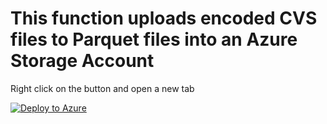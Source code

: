 # This function uploads encoded CVS files to Parquet files into an Azure Storage Account


Right click on the button and open a new tab

[![Deploy to Azure](https://aka.ms/deploytoazurebutton)](https://portal.azure.com/#create/Microsoft.Template/uri/https%3A%2F%2Fraw.githubusercontent.com%2FMarchingBug%2FCsvToParquetFunction%2Fmaster%2Fscripts%2Fazure-deploy.json) 
